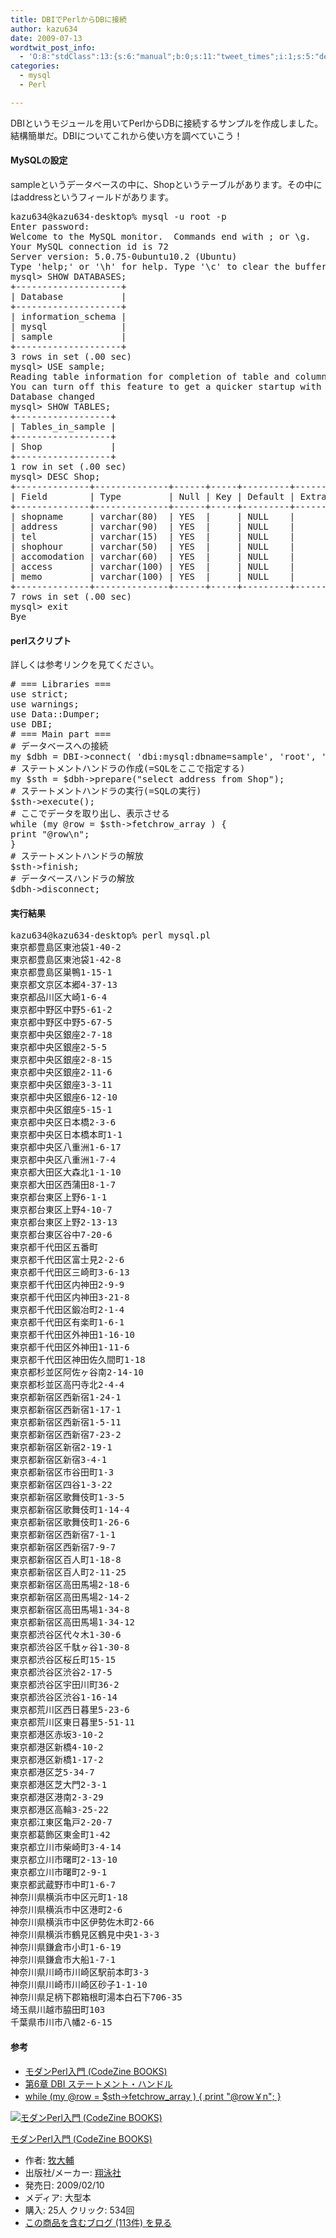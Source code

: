 ```yaml
---
title: DBIでPerlからDBに接続
author: kazu634
date: 2009-07-13
wordtwit_post_info:
  - 'O:8:"stdClass":13:{s:6:"manual";b:0;s:11:"tweet_times";i:1;s:5:"delay";i:0;s:7:"enabled";i:1;s:10:"separation";s:2:"60";s:7:"version";s:3:"3.7";s:14:"tweet_template";b:0;s:6:"status";i:2;s:6:"result";a:0:{}s:13:"tweet_counter";i:2;s:13:"tweet_log_ids";a:1:{i:0;i:4707;}s:9:"hash_tags";a:0:{}s:8:"accounts";a:1:{i:0;s:7:"kazu634";}}'
categories:
  - mysql
  - Perl

---
```

<div class="section">
<p>
    DBIというモジュールを用いてPerlからDBに接続するサンプルを作成しました。結構簡単だ。DBIについてこれから使い方を調べていこう！
</p>
  
<h4>
    MySQLの設定
</h4>
  
<p>
    sampleというデータベースの中に、Shopというテーブルがあります。その中にはaddressというフィールドがあります。
</p>
  
<pre class="syntax-highlight">
kazu634@kazu634-desktop% mysql -u root -p                                  ~/work/googlemaps [<span class="synConstant">3082</span>]
Enter password:
Welcome <span class="synSpecial">to</span> the MySQL monitor.  Commands <span class="synSpecial">end</span> <span class="synSpecial">with</span> ; <span class="synStatement">or</span> \g.
Your MySQL connection id <span class="synSpecial">is</span> <span class="synConstant">72</span>
Server version: <span class="synConstant">5.0</span>.<span class="synConstant">75</span>-0ubuntu10.<span class="synConstant">2</span> (Ubuntu)
<span class="synSpecial">Type</span> <span class="synConstant">'help;'</span> <span class="synStatement">or</span> <span class="synConstant">'\h'</span> <span class="synSpecial">for</span> help. <span class="synSpecial">Type</span> <span class="synConstant">'\c'</span> <span class="synSpecial">to</span> clear the buffer.
mysql&#62; SHOW DATABASES;
+<span class="synComment">--------------------+</span>
| Database           |
+<span class="synComment">--------------------+</span>
| information_schema |
| mysql              |
| sample             |
+<span class="synComment">--------------------+</span>
<span class="synConstant">3</span> <span class="synSpecial">rows</span> <span class="synStatement">in</span> <span class="synStatement">set</span> (<span class="synConstant"></span>.<span class="synConstant">00</span> sec)
mysql&#62; USE sample;
Reading <span class="synSpecial">table</span> information <span class="synSpecial">for</span> completion <span class="synSpecial">of</span> <span class="synSpecial">table</span> <span class="synStatement">and</span> <span class="synSpecial">column</span> names
You can turn off this feature <span class="synSpecial">to</span> get a quicker startup <span class="synSpecial">with</span> -A
Database changed
mysql&#62; SHOW TABLES;
+<span class="synComment">------------------+</span>
| Tables_in_sample |
+<span class="synComment">------------------+</span>
| Shop             |
+<span class="synComment">------------------+</span>
<span class="synConstant">1</span> <span class="synSpecial">row</span> <span class="synStatement">in</span> <span class="synStatement">set</span> (<span class="synConstant"></span>.<span class="synConstant">00</span> sec)
mysql&#62; <span class="synSpecial">DESC</span> Shop;
+<span class="synComment">--------------+--------------+------+-----+---------+-------+</span>
| Field        | <span class="synSpecial">Type</span>         | <span class="synSpecial">Null</span> | Key | <span class="synSpecial">Default</span> | Extra |
+<span class="synComment">--------------+--------------+------+-----+---------+-------+</span>
| shopname     | <span class="synType">varchar</span>(<span class="synConstant">80</span>)  | YES  |     | <span class="synSpecial">NULL</span>    |       |
| address      | <span class="synType">varchar</span>(<span class="synConstant">90</span>)  | YES  |     | <span class="synSpecial">NULL</span>    |       |
| tel          | <span class="synType">varchar</span>(<span class="synConstant">15</span>)  | YES  |     | <span class="synSpecial">NULL</span>    |       |
| shophour     | <span class="synType">varchar</span>(<span class="synConstant">50</span>)  | YES  |     | <span class="synSpecial">NULL</span>    |       |
| accomodation | <span class="synType">varchar</span>(<span class="synConstant">60</span>)  | YES  |     | <span class="synSpecial">NULL</span>    |       |
| <span class="synSpecial">access</span>       | <span class="synType">varchar</span>(<span class="synConstant">100</span>) | YES  |     | <span class="synSpecial">NULL</span>    |       |
| memo         | <span class="synType">varchar</span>(<span class="synConstant">100</span>) | YES  |     | <span class="synSpecial">NULL</span>    |       |
+<span class="synComment">--------------+--------------+------+-----+---------+-------+</span>
<span class="synConstant">7</span> <span class="synSpecial">rows</span> <span class="synStatement">in</span> <span class="synStatement">set</span> (<span class="synConstant"></span>.<span class="synConstant">00</span> sec)
mysql&#62; exit
Bye
</pre>
  
<h4>
    perlスクリプト
</h4>
  
<p>
    詳しくは参考リンクを見てください。
</p>
  
<pre class="syntax-highlight">
<span class="synComment"># === Libraries ===</span>
<span class="synStatement">use strict</span>;
<span class="synStatement">use warnings</span>;
<span class="synStatement">use </span>Data::Dumper;
<span class="synStatement">use </span>DBI;
<span class="synComment"># === Main part ===</span>
<span class="synComment"># データベースへの接続</span>
<span class="synStatement">my</span> <span class="synIdentifier">$dbh</span> = DBI-&#62;<span class="synStatement">connect</span>( <span class="synConstant">'dbi:mysql:dbname=sample'</span>, <span class="synConstant">'root'</span>, <span class="synConstant">'xxxxx'</span> );
<span class="synComment"># ステートメントハンドラの作成(=SQLをここで指定する)</span>
<span class="synStatement">my</span> <span class="synIdentifier">$sth</span> = <span class="synIdentifier">$dbh</span>-&#62;prepare(<span class="synConstant">&#34;select address from Shop&#34;</span>);
<span class="synComment"># ステートメントハンドラの実行(=SQLの実行)</span>
<span class="synIdentifier">$sth</span>-&#62;execute();
<span class="synComment"># ここでデータを取り出し、表示させる</span>
<span class="synStatement">while</span> (<span class="synStatement">my</span> <span class="synIdentifier">@row</span> = <span class="synIdentifier">$sth</span>-&#62;fetchrow_array ) {
<span class="synStatement">print</span> <span class="synConstant">&#34;</span><span class="synIdentifier">@row</span><span class="synSpecial">\n</span><span class="synConstant">&#34;</span>;
}
<span class="synComment"># ステートメントハンドラの解放</span>
<span class="synIdentifier">$sth</span>-&#62;finish;
<span class="synComment"># データベースハンドラの解放</span>
<span class="synIdentifier">$dbh</span>-&#62;disconnect;
</pre>
  
<h4>
    実行結果
</h4>
  
<pre class="syntax-highlight">
kazu634@kazu634-desktop% perl mysql.pl                                     ~/work/googlemaps <span class="synStatement">[</span><span class="synConstant">3081</span><span class="synStatement">]</span>
東京都豊島区東池袋<span class="synConstant">1-40-2</span>
東京都豊島区東池袋<span class="synConstant">1-42-8</span>
東京都豊島区巣鴨<span class="synConstant">1-15-1</span>
東京都文京区本郷<span class="synConstant">4-37-13</span>
東京都品川区大崎<span class="synConstant">1-6-4</span>
東京都中野区中野<span class="synConstant">5-61-2</span>
東京都中野区中野<span class="synConstant">5-67-5</span>
東京都中央区銀座<span class="synConstant">2-7-18</span>
東京都中央区銀座<span class="synConstant">2-5-5</span>
東京都中央区銀座<span class="synConstant">2-8-15</span>
東京都中央区銀座<span class="synConstant">2-11-6</span>
東京都中央区銀座<span class="synConstant">3-3-11</span>
東京都中央区銀座<span class="synConstant">6-12-10</span>
東京都中央区銀座<span class="synConstant">5-15-1</span>
東京都中央区日本橋<span class="synConstant">2-3-6</span>
東京都中央区日本橋本町<span class="synConstant">1-1</span>
東京都中央区八重洲<span class="synConstant">1-6-17</span>
東京都中央区八重洲<span class="synConstant">1-7-4</span>
東京都大田区大森北<span class="synConstant">1-1-10</span>
東京都大田区西蒲田<span class="synConstant">8-1-7</span>
東京都台東区上野<span class="synConstant">6-1-1</span>
東京都台東区上野<span class="synConstant">4-10-7</span>
東京都台東区上野<span class="synConstant">2-13-13</span>
東京都台東区谷中<span class="synConstant">7-20-6</span>
東京都千代田区五番町
東京都千代田区富士見<span class="synConstant">2-2-6</span>
東京都千代田区三崎町<span class="synConstant">3-6-13</span>
東京都千代田区内神田<span class="synConstant">2-9-9</span>
東京都千代田区内神田<span class="synConstant">3-21-8</span>
東京都千代田区鍛冶町<span class="synConstant">2-1-4</span>
東京都千代田区有楽町<span class="synConstant">1-6-1</span>
東京都千代田区外神田<span class="synConstant">1-16-10</span>
東京都千代田区外神田<span class="synConstant">1-11-6</span>
東京都千代田区神田佐久間町<span class="synConstant">1-18</span>
東京都杉並区阿佐ヶ谷南<span class="synConstant">2-14-10</span>
東京都杉並区高円寺北<span class="synConstant">2-4-4</span>
東京都新宿区西新宿<span class="synConstant">1-24-1</span>
東京都新宿区西新宿<span class="synConstant">1-17-1</span>
東京都新宿区西新宿<span class="synConstant">1-5-11</span>
東京都新宿区西新宿<span class="synConstant">7-23-2</span>
東京都新宿区新宿<span class="synConstant">2-19-1</span>
東京都新宿区新宿<span class="synConstant">3-4-1</span>
東京都新宿区市谷田町<span class="synConstant">1-3</span>
東京都新宿区四谷<span class="synConstant">1-3-22</span>
東京都新宿区歌舞伎町<span class="synConstant">1-3-5</span>
東京都新宿区歌舞伎町<span class="synConstant">1-14-4</span>
東京都新宿区歌舞伎町<span class="synConstant">1-26-6</span>
東京都新宿区西新宿<span class="synConstant">7-1-1</span>
東京都新宿区西新宿<span class="synConstant">7-9-7</span>
東京都新宿区百人町<span class="synConstant">1-18-8</span>
東京都新宿区百人町<span class="synConstant">2-11-25</span>
東京都新宿区高田馬場<span class="synConstant">2-18-6</span>
東京都新宿区高田馬場<span class="synConstant">2-14-2</span>
東京都新宿区高田馬場<span class="synConstant">1-34-8</span>
東京都新宿区高田馬場<span class="synConstant">1-34-12</span>
東京都渋谷区代々木<span class="synConstant">1-30-6</span>
東京都渋谷区千駄ヶ谷<span class="synConstant">1-30-8</span>
東京都渋谷区桜丘町<span class="synConstant">15-15</span>
東京都渋谷区渋谷<span class="synConstant">2-17-5</span>
東京都渋谷区宇田川町<span class="synConstant">36-2</span>
東京都渋谷区渋谷<span class="synConstant">1-16-14</span>
東京都荒川区西日暮里<span class="synConstant">5-23-6</span>
東京都荒川区東日暮里<span class="synConstant">5-51-11</span>
東京都港区赤坂<span class="synConstant">3-10-2</span>
東京都港区新橋<span class="synConstant">4-10-2</span>
東京都港区新橋<span class="synConstant">1-17-2</span>
東京都港区芝<span class="synConstant">5-34-7</span>
東京都港区芝大門<span class="synConstant">2-3-1</span>
東京都港区港南<span class="synConstant">2-3-29</span>
東京都港区高輪<span class="synConstant">3-25-22</span>
東京都江東区亀戸<span class="synConstant">2-20-7</span>
東京都葛飾区東金町<span class="synConstant">1-42</span>
東京都立川市柴崎町<span class="synConstant">3-4-14</span>
東京都立川市曙町<span class="synConstant">2-13-10</span>
東京都立川市曙町<span class="synConstant">2-9-1</span>
東京都武蔵野市中町<span class="synConstant">1-6-7</span>
神奈川県横浜市中区元町<span class="synConstant">1-18</span>
神奈川県横浜市中区港町<span class="synConstant">2-6</span>
神奈川県横浜市中区伊勢佐木町<span class="synConstant">2-66</span>
神奈川県横浜市鶴見区鶴見中央<span class="synConstant">1-3-3</span>
神奈川県鎌倉市小町<span class="synConstant">1-6-19</span>
神奈川県鎌倉市大船<span class="synConstant">1-7-1</span>
神奈川県川崎市川崎区駅前本町<span class="synConstant">3-3</span>
神奈川県川崎市川崎区砂子<span class="synConstant">1-1-10</span>
神奈川県足柄下郡箱根町湯本白石下<span class="synConstant">706-35</span>
埼玉県川越市脇田町<span class="synConstant">103</span>
千葉県市川市八幡<span class="synConstant">2-6-15</span>
</pre>
  
<h4>
    参考
</h4>
  
<ul>
<li>
<a href="http://d.hatena.ne.jp/asin/4798119172" onclick="__gaTracker('send', 'event', 'outbound-article', 'http://d.hatena.ne.jp/asin/4798119172', 'モダンPerl入門 (CodeZine BOOKS)');">モダンPerl入門 (CodeZine BOOKS)</a>
</li>
<li>
<a href="http://www.rfs.jp/sb/perl/dbi/06.html#fetchrow_array" onclick="__gaTracker('send', 'event', 'outbound-article', 'http://www.rfs.jp/sb/perl/dbi/06.html#fetchrow_array', '第6章 DBI ステートメント・ハンドル');" target="_blank">第6章 DBI ステートメント・ハンドル</a>
</li>
<li>
<a href="http://paranoids.sakura.ne.jp/kaworu/2008-05-14-2.html" onclick="__gaTracker('send', 'event', 'outbound-article', 'http://paranoids.sakura.ne.jp/kaworu/2008-05-14-2.html', 'while (my @row = $sth-&#062;fetchrow_array ) {  print &#034;@row￥n&#034;; }');" target="_blank">while (my @row = $sth->fetchrow_array ) { print "@row￥n"; }</a>
</li>
</ul>
  
<p>
</p>
  
<div class="hatena-asin-detail">
<a href="http://www.amazon.co.jp/dp/4798119172/?tag=hatena_st1-22&ascsubtag=d-7ibv" onclick="__gaTracker('send', 'event', 'outbound-article', 'http://www.amazon.co.jp/dp/4798119172/?tag=hatena_st1-22&ascsubtag=d-7ibv', '');"><img src="https://images-na.ssl-images-amazon.com/images/I/41W6wTHDSzL._SL160_.jpg" class="hatena-asin-detail-image" alt="モダンPerl入門 (CodeZine BOOKS)" title="モダンPerl入門 (CodeZine BOOKS)" /></a></p> 
    
<div class="hatena-asin-detail-info">
<p class="hatena-asin-detail-title">
<a href="http://www.amazon.co.jp/dp/4798119172/?tag=hatena_st1-22&ascsubtag=d-7ibv" onclick="__gaTracker('send', 'event', 'outbound-article', 'http://www.amazon.co.jp/dp/4798119172/?tag=hatena_st1-22&ascsubtag=d-7ibv', 'モダンPerl入門 (CodeZine BOOKS)');">モダンPerl入門 (CodeZine BOOKS)</a>
</p>
      
<ul>
<li>
<span class="hatena-asin-detail-label">作者:</span> <a href="http://d.hatena.ne.jp/keyword/%CB%D2%C2%E7%CA%E5" onclick="__gaTracker('send', 'event', 'outbound-article', 'http://d.hatena.ne.jp/keyword/%CB%D2%C2%E7%CA%E5', '牧大輔');" class="keyword">牧大輔</a>
</li>
<li>
<span class="hatena-asin-detail-label">出版社/メーカー:</span> <a href="http://d.hatena.ne.jp/keyword/%E6%C6%B1%CB%BC%D2" onclick="__gaTracker('send', 'event', 'outbound-article', 'http://d.hatena.ne.jp/keyword/%E6%C6%B1%CB%BC%D2', '翔泳社');" class="keyword">翔泳社</a>
</li>
<li>
<span class="hatena-asin-detail-label">発売日:</span> 2009/02/10
</li>
<li>
<span class="hatena-asin-detail-label">メディア:</span> 大型本
</li>
<li>
<span class="hatena-asin-detail-label">購入</span>: 25人 <span class="hatena-asin-detail-label">クリック</span>: 534回
</li>
<li>
<a href="http://d.hatena.ne.jp/asin/4798119172" onclick="__gaTracker('send', 'event', 'outbound-article', 'http://d.hatena.ne.jp/asin/4798119172', 'この商品を含むブログ (113件) を見る');" target="_blank">この商品を含むブログ (113件) を見る</a>
</li>
</ul>
</div>
    
<div class="hatena-asin-detail-foot">
</div>
</div>
</div>
